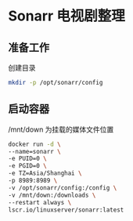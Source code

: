 # Sonarr 电视剧整理

## 准备工作

创建目录

```bash
mkdir -p /opt/sonarr/config
```

## 启动容器

/mnt/down 为挂载的媒体文件位置

```bash
docker run -d \
--name=sonarr \
-e PUID=0 \
-e PGID=0 \
-e TZ=Asia/Shanghai \
-p 8989:8989 \
-v /opt/sonarr/config:/config \
-v /mnt/down:/downloads \
--restart always \
lscr.io/linuxserver/sonarr:latest
```
